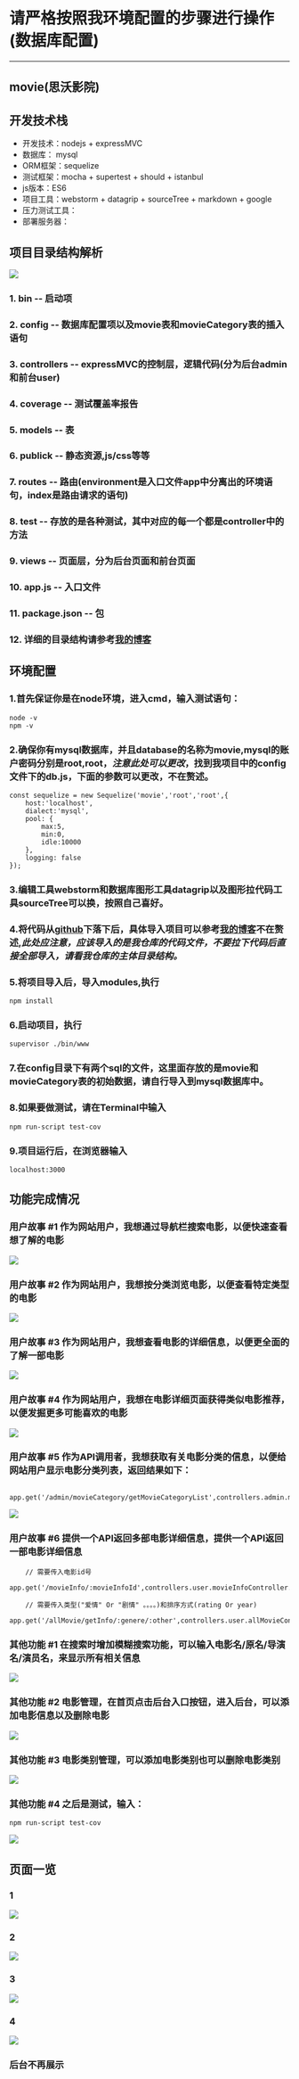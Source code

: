 # 请严格按照我环境配置的步骤进行操作(数据库配置)
----------

## movie(思沃影院)

## 开发技术栈
* 开发技术：nodejs + expressMVC
* 数据库： mysql
* ORM框架：sequelize
* 测试框架：mocha + supertest + should + istanbul
* js版本：ES6
* 项目工具：webstorm + datagrip + sourceTree + markdown + google
* 压力测试工具：
* 部署服务器：

## 项目目录结构解析
![](https://i.imgur.com/8geGkc2.png)

### 1. bin -- 启动项
### 2. config -- 数据库配置项以及movie表和movieCategory表的插入语句
### 3. controllers -- expressMVC的控制层，逻辑代码(分为后台admin和前台user)
### 4. coverage -- 测试覆盖率报告
### 5. models -- 表
### 6. publick -- 静态资源,js/css等等
### 7. routes -- 路由(environment是入口文件app中分离出的环境语句，index是路由请求的语句)
### 8. test -- 存放的是各种测试，其中对应的每一个都是controller中的方法
### 9. views -- 页面层，分为后台页面和前台页面
### 10. app.js -- 入口文件
### 11. package.json -- 包
### 12. 详细的目录结构请参考[我的博客](http://www.yanzefan.top/2018/01/12/Node.js+expressMVC+mysql(Sequelize%E6%93%8D%E4%BD%9C)%E7%9A%84%E5%BF%83%E5%BE%97%E4%B8%8E%E7%BB%8F%E9%AA%8C/)

## 环境配置

### 1.首先保证你是在node环境，进入cmd，输入测试语句：
    node -v
	npm -v
### 2.确保你有mysql数据库，并且database的名称为movie,mysql的账户密码分别是root,root，*注意此处可以更改*，找到我项目中的config文件下的db.js，下面的参数可以更改，不在赘述。
	const sequelize = new Sequelize('movie','root','root',{
	    host:'localhost',
	    dialect:'mysql',
	    pool: {
	        max:5,
	        min:0,
	        idle:10000
	    },
		logging: false
	});

### 3.编辑工具webstorm和数据库图形工具datagrip以及图形拉代码工具sourceTree可以换，按照自己喜好。

### 4.将代码从[github](https://github.com/StevenJack1/movie)下落下后，具体导入项目可以参考[我的博客](http://www.yanzefan.top/2018/01/07/Express%E6%A1%86%E6%9E%B6%E4%B8%8ENodeJs%E7%9A%84%E4%BD%BF%E7%94%A8/)不在赘述,*此处应注意，应该导入的是我仓库的代码文件，不要拉下代码后直接全部导入，请看我仓库的主体目录结构。*

### 5.将项目导入后，导入modules,执行
	npm install

### 6.启动项目，执行
	supervisor ./bin/www

### 7.在config目录下有两个sql的文件，这里面存放的是movie和movieCategory表的初始数据，请自行导入到mysql数据库中。

### 8.如果要做测试，请在Terminal中输入
	npm run-script test-cov

### 9.项目运行后，在浏览器输入
	localhost:3000

## 功能完成情况

### 用户故事 #1 作为网站用户，我想通过导航栏搜索电影，以便快速查看想了解的电影

![](https://i.imgur.com/jDhQrTq.png)

### 用户故事 #2 作为网站用户，我想按分类浏览电影，以便查看特定类型的电影

![](https://i.imgur.com/xYBedCX.png)

### 用户故事 #3 作为网站用户，我想查看电影的详细信息，以便更全面的了解一部电影

![](https://i.imgur.com/4ZTvEL9.png)

### 用户故事 #4 作为网站用户，我想在电影详细页面获得类似电影推荐，以便发掘更多可能喜欢的电影

![](https://i.imgur.com/1hfwFLn.png)

### 用户故事 #5 作为API调用者，我想获取有关电影分类的信息，以便给网站用户显示电影分类列表，返回结果如下：

		app.get('/admin/movieCategory/getMovieCategoryList',controllers.admin.movieCategoryManagementController.getMovieCategoryList);

![](https://i.imgur.com/GK0SumC.png)
### 用户故事 #6 提供一个API返回多部电影详细信息，提供一个API返回一部电影详细信息

		// 需要传入电影id号
		app.get('/movieInfo/:movieInfoId',controllers.user.movieInfoController.getInfo);
		
		// 需要传入类型("爱情" Or "剧情" 。。。。)和排序方式(rating Or year)
		app.get('/allMovie/getInfo/:genere/:other',controllers.user.allMovieController.getAll);

### 其他功能 #1 在搜索时增加模糊搜索功能，可以输入电影名/原名/导演名/演员名，来显示所有相关信息

![](https://i.imgur.com/EvZvMuV.png)

### 其他功能 #2 电影管理，在首页点击后台入口按钮，进入后台，可以添加电影信息以及删除电影
![](https://i.imgur.com/eDCwqDK.png)

### 其他功能 #3 电影类别管理，可以添加电影类别也可以删除电影类别
![](https://i.imgur.com/YQLbcaC.png)

### 其他功能 #4 之后是测试，输入：
	npm run-script test-cov
![](https://i.imgur.com/cFN7oKm.png)

## 页面一览

### 1
![](https://i.imgur.com/tLfoh4Z.png)

### 2
![](https://i.imgur.com/7GSXNGD.jpg)

### 3
![](https://i.imgur.com/oIWQhTt.png)

### 4
![](https://i.imgur.com/GY2933A.png)

### 后台不再展示
